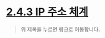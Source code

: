 # [2.4.3 IP 주소 체계](https://txxyxx.notion.site/2-4-3-IP-7f1c605fcaa64a7f8ce04a2b6dd49854?pvs=4)

> 위 제목을 누르면 링크로 이동합니다.
